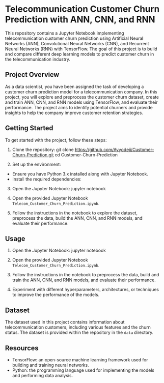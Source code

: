 # Telecommunication Customer Churn Prediction with ANN, CNN, and RNN

This repository contains a Jupyter Notebook implementing telecommunication customer churn prediction using Artificial Neural Networks (ANN), Convolutional Neural Networks (CNN), and Recurrent Neural Networks (RNN) with TensorFlow. The goal of this project is to build and compare different deep learning models to predict customer churn in the telecommunication industry.

## Project Overview

As a data scientist, you have been assigned the task of developing a customer churn prediction model for a telecommunication company. In this project, you will explore and preprocess the customer churn dataset, create and train ANN, CNN, and RNN models using TensorFlow, and evaluate their performance. The project aims to identify potential churners and provide insights to help the company improve customer retention strategies.

## Getting Started

To get started with the project, follow these steps:

1. Clone the repository:
git clone https://github.com/Ayyodeji/Customer-Churn-Prediction.git
cd Customer-Churn-Prediction

2. Set up the environment:
- Ensure you have Python 3.x installed along with Jupyter Notebook.
- Install the required dependencies:

3. Open the Jupyter Notebook:
   jupyter notebook

4. Open the provided Jupyter Notebook `Telecom_Customer_Churn_Prediction.ipynb`.

5. Follow the instructions in the notebook to explore the dataset, preprocess the data, build the ANN, CNN, and RNN models, and evaluate their performance.

## Usage

1. Open the Jupyter Notebook:
   jupyter notebook

2. Open the provided Jupyter Notebook `Telecom_Customer_Churn_Prediction.ipynb`.

3. Follow the instructions in the notebook to preprocess the data, build and train the ANN, CNN, and RNN models, and evaluate their performance.

4. Experiment with different hyperparameters, architectures, or techniques to improve the performance of the models.

## Dataset

The dataset used in this project contains information about telecommunication customers, including various features and the churn status. The dataset is provided within the repository in the `data` directory.

## Resources

- TensorFlow: an open-source machine learning framework used for building and training neural networks.
- Python: the programming language used for implementing the models and performing data analysis.

